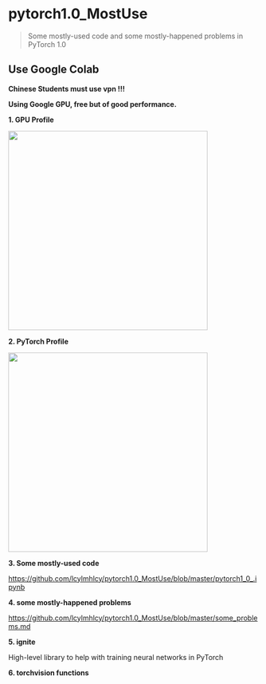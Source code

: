 # pytorch1.0_MostUse
> Some mostly-used code and some mostly-happened problems in PyTorch 1.0

## Use Google Colab
  
**Chinese Students must use vpn !!!**
  
**Using Google GPU, free but of good performance.**
  
**1. GPU Profile**  
  
<p>
  <img src="https://github.com/lcylmhlcy/pytorch1.0_MostUse/raw/master/img/1.png" width=400>
</p>

**2. PyTorch Profile**  
  
<p>
  <img src="https://github.com/lcylmhlcy/pytorch1.0_MostUse/raw/master/img/2.png" width=400>
</p>

**3. Some mostly-used code**
  
https://github.com/lcylmhlcy/pytorch1.0_MostUse/blob/master/pytorch1_0_.ipynb
  
**4. some mostly-happened problems**
  
https://github.com/lcylmhlcy/pytorch1.0_MostUse/blob/master/some_problems.md
  
**5. ignite**
  
High-level library to help with training neural networks in PyTorch
  
**6. torchvision functions**
